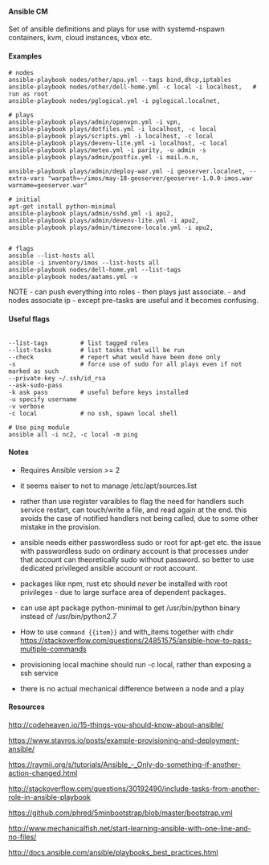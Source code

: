 
#### Ansible CM

Set of ansible definitions and plays for use with systemd-nspawn containers, kvm, cloud instances, vbox etc.


#### Examples

```
# nodes
ansible-playbook nodes/other/apu.yml --tags bind,dhcp,iptables
ansible-playbook nodes/other/dell-home.yml -c local -i localhost,   # run as root
ansible-playbook nodes/pglogical.yml -i pglogical.localnet,

# plays
ansible-playbook plays/admin/openvpn.yml -i vpn,
ansible-playbook plays/dotfiles.yml -i localhost, -c local
ansible-playbook plays/scripts.yml -i localhost, -c local 
ansible-playbook plays/devenv-lite.yml -i localhost, -c local
ansible-playbook plays/meteo.yml -i parity, -u admin -s
ansible-playbook plays/admin/postfix.yml -i mail.n.n,

ansible-playbook plays/admin/deploy-war.yml -i geoserver.localnet, --extra-vars "warpath=~/imos/may-18-geoserver/geoserver-1.0.0-imos.war warname=geoserver.war"

# initial
apt-get install python-minimal
ansible-playbook plays/admin/sshd.yml -i apu2,
ansible-playbook plays/admin/devenv-lite.yml -i apu2,
ansible-playbook plays/admin/timezone-locale.yml -i apu2,


# flags 
ansible --list-hosts all
ansible -i inventory/imos --list-hosts all
ansible-playbook nodes/dell-home.yml --list-tags
ansible-playbook nodes/aatams.yml -v

```

NOTE - can push everything into roles
      - then plays just associate. 
      - and nodes associate ip - except pre-tasks are useful and it becomes confusing.


#### Useful flags
```

--list-tags         # list tagged roles
--list-tasks        # list tasks that will be run
--check             # report what would have been done only
-s                  # force use of sudo for all plays even if not marked as such
--private-key ~/.ssh/id_rsa
--ask-sudo-pass
-k ask pass         # useful before keys installed
-u specify username
-v verbose
-c local            # no ssh, spawn local shell

# Use ping module
ansible all -i nc2, -c local -m ping
```

#### Notes

-  Requires Ansible version >= 2

- it seems eaiser to not to manage /etc/apt/sources.list 

- rather than use register varaibles to flag the need for handlers such service restart, can touch/write a file, and read again at the end. this avoids the case of notified handlers not being called, due to some other mistake in the provision.

- ansible needs either passwordless sudo or root for apt-get etc. the issue with passwordless sudo on ordinary account is that processes under that account can theoretically sudo without password. so better to use dedicated privileged ansible account or root account.

- packages like npm, rust etc should *never* be installed with root privileges - due to large surface area of dependent packages.

- can use apt package python-minimal to get /usr/bin/python binary instead of /usr/bin/python2.7

- How to use `command {{item}}` and with_items together with chdir https://stackoverflow.com/questions/24851575/ansible-how-to-pass-multiple-commands

- provisioning local machine should run -c local, rather than exposing a ssh service

- there is no actual mechanical difference between a node and a play


#### Resources

http://codeheaven.io/15-things-you-should-know-about-ansible/

https://www.stavros.io/posts/example-provisioning-and-deployment-ansible/

https://raymii.org/s/tutorials/Ansible_-_Only-do-something-if-another-action-changed.html

http://stackoverflow.com/questions/30192490/include-tasks-from-another-role-in-ansible-playbook

https://github.com/phred/5minbootstrap/blob/master/bootstrap.yml

http://www.mechanicalfish.net/start-learning-ansible-with-one-line-and-no-files/

http://docs.ansible.com/ansible/playbooks_best_practices.html




